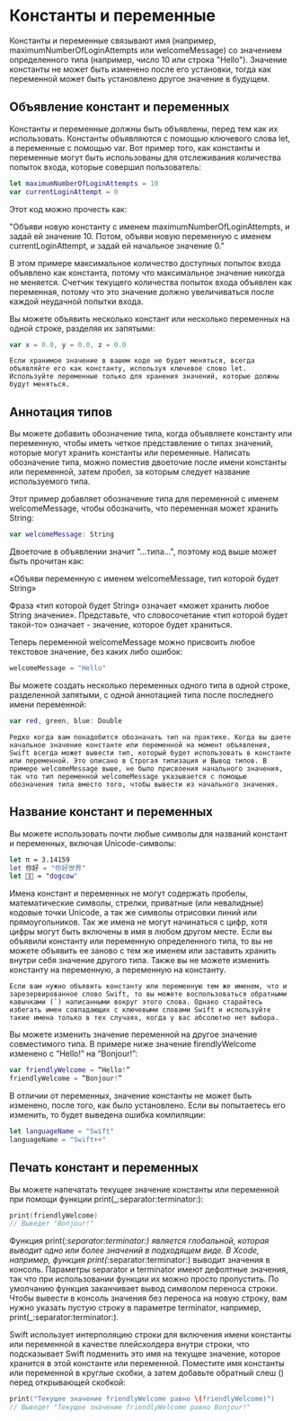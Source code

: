 # Константы и переменные
Константы и переменные связывают имя (например, maximumNumberOfLoginAttempts или welcomeMessage) со значением определенного типа (например, число 10 или строка "Hello"). Значение константы не может быть изменено после его установки, тогда как переменной может быть установлено другое значение в будущем.

## Объявление констант и переменных
Константы и переменные должны быть объявлены, перед тем как их использовать. Константы объявляются с помощью ключевого слова let, а переменные с помощью var. Вот пример того, как константы и переменные могут быть использованы для отслеживания количества попыток входа, которые совершил пользователь:

```swift
let maximumNumberOfLoginAttempts = 10
var currentLoginAttempt = 0
```

Этот код можно прочесть как:

"Объяви новую константу с именем maximumNumberOfLoginAttempts, и задай ей значение 10. Потом, объяви новую переменную с именем currentLoginAttempt, и задай ей начальное значение 0."

В этом примере максимальное количество доступных попыток входа объявлено как константа, потому что максимальное значение никогда не меняется. Счетчик текущего количества попыток входа объявлен как переменная, потому что это значение должно увеличиваться после каждой неудачной попытки входа.

Вы можете объявить несколько констант или несколько переменных на одной строке, разделяя их запятыми:

```swift
var x = 0.0, y = 0.0, z = 0.0
```

    Если хранимое значение в вашем коде не будет меняться, всегда объявляйте его как константу, используя ключевое слово let. Используйте переменные только для хранения значений, которые должны будут меняться.

## Аннотация типов
Вы можете добавить обозначение типа, когда объявляете константу или переменную, чтобы иметь четкое представление о типах значений, которые могут хранить константы или переменные. Написать обозначение типа, можно поместив двоеточие после имени константы или переменной, затем пробел, за которым следует название используемого типа.

Этот пример добавляет обозначение типа для переменной с именем welcomeMessage, чтобы обозначить, что переменная может хранить String:

```swift
var welcomeMessage: String
```

Двоеточие в объявлении значит "...типа...", поэтому код выше может быть прочитан как:

«Объяви переменную с именем welcomeMessage, тип которой будет String»

Фраза «тип которой будет String» означает «может хранить любое String значение». Представьте, что словосочетание «тип которой будет такой-то» означает - значение, которое будет храниться.

Теперь переменной welcomeMessage можно присвоить любое текстовое значение, без каких либо ошибок:

```swift
welcomeMessage = "Hello"
```

Вы можете создать несколько переменных одного типа в одной строке, разделенной запятыми, с одной аннотацией типа после последнего имени переменной:

```swift
var red, green, blue: Double
```

    Редко когда вам понадобится обозначать тип на практике. Когда вы даете начальное значение константе или переменной на момент объявления, Swift всегда может вывести тип, который будет использовать в константе или переменной. Это описано в Строгая типизация и Вывод типов. В примере welcomeMessage выше, не было присвоения начального значения, так что тип переменной welcomeMessage указывается с помощью обозначения типа вместо того, чтобы вывести из начального значения.

## Название констант и переменных
Вы можете использовать почти любые символы для названий констант и переменных, включая Unicode-символы:

```swift
let π = 3.14159
let 你好 = "你好世界"
let 🐶🐮 = "dogcow"
```

Имена констант и переменных не могут содержать пробелы, математические символы, стрелки, приватные (или невалидные) кодовые точки Unicode, а так же символы отрисовки линий или прямоугольников. Так же имена не могут начинаться с цифр, хотя цифры могут быть включены в имя в любом другом месте. Если вы объявили константу или переменную определенного типа, то вы не можете объявить ее заново с тем же именем или заставить хранить внутри себя значение другого типа. Также вы не можете изменить константу на переменную, а переменную на константу.

    Если вам нужно объявить константу или переменную тем же именем, что и зарезервированное слово Swift, то вы можете воспользоваться обратными кавычками (`) написанными вокруг этого слова. Однако старайтесь избегать имен совпадающих с ключевыми словами Swift и используйте такие имена только в тех случаях, когда у вас абсолютно нет выбора.

Вы можете изменить значение переменной на другое значение совместимого типа. В примере ниже значение firendlyWelcome изменено с “Hello!” на “Bonjour!”:

```swift
var friendlyWelcome = “Hello!”
friendlyWelcome = “Bonjour!”
```

В отличии от переменных, значение константы не может быть изменено, после того, как было установлено. Если вы попытаетесь его изменить, то будет выведена ошибка компиляции:

```swift
let languageName = "Swift"
languageName = "Swift++"
```

## Печать констант и переменных
Вы можете напечатать текущее значение константы или переменной при помощи функции print(_:separator:terminator:):

```swift
print(friendlyWelcome)
// Выведет "Bonjour!"
```

Функция print(_:separator:terminator:) является глобальной, которая выводит одно или более значений в подходящем виде. В Xcode, например, функция print(_:separator:terminator:) выводит значения в консоль. Параметры separator и terminator имеют дефолтные значения, так что при использовании функции их можно просто пропустить. По умолчанию функция заканчивает вывод символом переноса строки. Чтобы вывести в консоль значения без переноса на новую строку, вам нужно указать пустую строку в параметре terminator, например, print(_:separator:terminator:).

Swift использует интерполяцию строки для включения имени константы или переменной в качестве плейсхолдера внутри строки, что подсказывает Swift подменить это имя на текущее значение, которое хранится в этой константе или переменной. Поместите имя константы или переменной в круглые скобки, а затем добавьте обратный слеш (\) перед открывающей  скобкой:

```swift
print("Текущее значение friendlyWelcome равно \(friendlyWelcome)")
// Выведет "Текущее значение friendlyWelcome равно Bonjour!"
```
